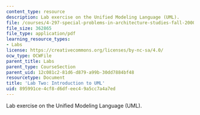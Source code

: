 ```yaml
---
content_type: resource
description: Lab exercise on the Unified Modeling Language (UML).
file: /courses/4-297-special-problems-in-architecture-studies-fall-2000/895991ce4cf8d6dfeec49a5cc7a4a7ed_UML3.pdf
file_size: 362865
file_type: application/pdf
learning_resource_types:
- Labs
license: https://creativecommons.org/licenses/by-nc-sa/4.0/
ocw_type: OCWFile
parent_title: Labs
parent_type: CourseSection
parent_uid: 12c081c2-81d6-d879-a99b-30dd7884bf48
resourcetype: Document
title: 'Lab Two: Introduction to UML'
uid: 895991ce-4cf8-d6df-eec4-9a5cc7a4a7ed
---
```

Lab exercise on the Unified Modeling Language (UML).